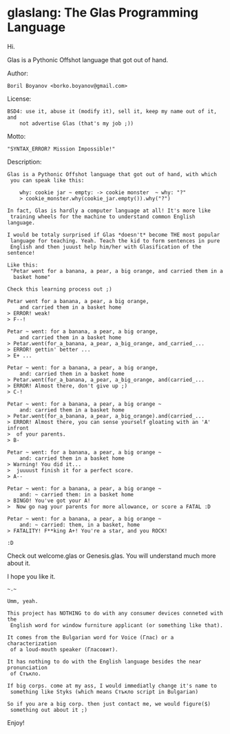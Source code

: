 glaslang: The Glas Programming Language
========

Hi.

Glas is a Pythonic Offshot language that got out of hand.

Author: 

    Boril Boyanov <borko.boyanov@gmail.com>

License: 

    BSD4: use it, abuse it (modify it), sell it, keep my name out of it, and 
        not advertise Glas (that's my job ;))

Motto:
 
    "SYNTAX_ERROR? Mission Impossible!"


Description:

    Glas is a Pythonic Offshot language that got out of hand, with which 
     you can speak like this: 
     
        why: cookie jar ~ empty: -> cookie monster  ~ why: "?"
        > cookie_monster.why(cookie_jar.empty()).why("?")
        
    In fact, Glas is hardly a computer language at all! It's more like 
     training wheels for the machine to understand common English language.
     
    I would be totaly surprised if Glas *doesn't* become THE most popular
     language for teaching. Yeah. Teach the kid to form sentences in pure 
     English and then juuust help him/her with Glasification of the sentence!
    
    Like this:
     "Petar went for a banana, a pear, a big orange, and carried them in a 
      basket home"
      
    Check this learning process out ;)
    
    Petar went for a banana, a pear, a big orange, 
        and carried them in a basket home
    > ERROR! weak! 
    > F--!
     
    Petar ~ went: for a banana, a pear, a big orange, 
        and carried them in a basket home
    > Petar.went(for_a_banana, a_pear, a_big_orange, and_carried_...
    > ERROR! gettin' better ... 
    > E+ ...
    
    Petar ~ went: for a banana, a pear, a big orange, 
        and: carried them in a basket home
    > Petar.went(for_a_banana, a_pear, a_big_orange, and(carried_...
    > ERROR! Almost there, don't give up ;) 
    > C-!
    
    Petar ~ went: for a banana, a pear, a big orange ~
        and: carried them in a basket home
    > Petar.went(for_a_banana, a_pear, a_big_orange).and(carried_...
    > ERROR! Almost there, you can sense yourself gloating with an 'A' infront 
    >  of your parents. 
    > B-
    
    Petar ~ went: for a banana, a pear, a big orange ~
        and: carried them in a basket home
    > Warning! You did it... 
    >  juuuust finish it for a perfect score. 
    > A--
    
    Petar ~ went: for a banana, a pear, a big orange ~
        and: ~ carried them: in a basket home
    > BINGO! You've got your A! 
    >  Now go nag your parents for more allowance, or score a FATAL :D
    
    Petar ~ went: for a banana, a pear, a big orange ~
        and: ~ carried: them, in a basket, home
    > FATALITY! F**king A+! You're a star, and you ROCK!
    
    :D 
    
Check out welcome.glas or Genesis.glas. You will understand much more about it.

I hope you like it.

    ~.~
    
    Umm, yeah. 

    This project has NOTHING to do with any consumer devices conneted with the 
     English word for window furniture applicant (or something like that).

    It comes from the Bulgarian word for Voice (Глас) or a characterization 
     of a loud-mouth speaker (Гласовит).
     
    It has nothing to do with the English language besides the near pronunciation
     of Стъкло.

    If big corps. come at my ass, I would immediatly change it's name to
     something like Styks (which means Стъкло script in Bulgarian)
     
    So if you are a big corp. then just contact me, we would figure($)
     something out about it ;)
     
Enjoy!

